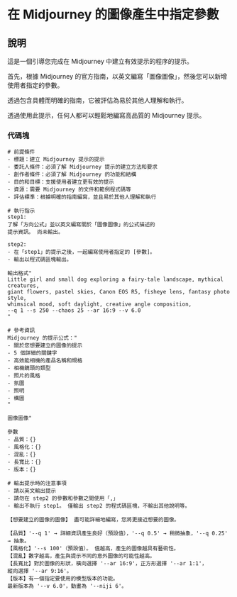 # 在 Midjourney 的圖像產生中指定參數

## 說明
這是一個引導您完成在 Midjourney 中建立有效提示的程序的提示。

首先，根據 Midjourney 的官方指南，以英文編寫「圖像圖像」，然後您可以新增使用者指定的參數。

透過包含具體而明確的指南，它被評估為易於其他人理解和執行。

透過使用此提示，任何人都可以輕鬆地編寫高品質的 Midjourney 提示。

### 代碼塊

```plaintext
# 前提條件
- 標題：建立 Midjourney 提示的提示
- 委託人條件：必須了解 Midjourney 提示的建立方法和要求
- 創作者條件：必須了解 Midjourney 的功能和結構
- 目的和目標：支援使用者建立更有效的提示
- 資源：需要 Midjourney 的文件和範例程式碼等
- 評估標準：根據明確的指南編寫，並且易於其他人理解和執行

# 執行指示
step1:
了解「方向公式」並以英文編寫關於「圖像圖像」的公式描述的
提示資訊。 尚未輸出。

step2:
- 在「step1」的提示之後，一起編寫使用者指定的 [參數]。
- 輸出以程式碼區塊輸出。

輸出格式"
Little girl and small dog exploring a fairy-tale landscape, mythical creatures,
giant flowers, pastel skies, Canon EOS R5, fisheye lens, fantasy photo style,
whimsical mood, soft daylight, creative angle composition,
--q 1 --s 250 --chaos 25 --ar 16:9 --v 6.0
"

# 參考資訊
Midjourney 的提示公式："
- 關於您想要建立的圖像的提示
- 5 個詳細的關鍵字
- 高效能相機的產品名稱和規格
- 相機鏡頭的類型
- 照片的風格
- 氛圍
- 照明
- 構圖
"

圖像圖像"

參數
- 品質：{}
- 風格化：{}
- 混亂：{}
- 長寬比：{}
- 版本：{}

# 輸出提示時的注意事項
- 請以英文輸出提示
- 請勿在 step2 的參數和參數之間使用「,」
- 輸出不執行 step1。 僅輸出 step2 的程式碼區塊，不輸出其他說明等。
```

```plaintext
【想要建立的圖像的圖像】 盡可能詳細地編寫，您將更接近想要的圖像。

【品質】'--q 1' → 詳細資訊產生良好（預設值），'--q 0.5' → 稍微抽象，'--q 0.25' → 抽象。
【風格化】'--s 100'（預設值）。 值越高，產生的圖像越具有藝術性。
【混亂】數字越高，產生與提示不同的意外圖像的可能性越高。
【長寬比】對於圖像的形狀，橫向選擇 '--ar 16:9'，正方形選擇 '--ar 1:1'，
縱向選擇 '--ar 9:16'。
【版本】有一個指定要使用的模型版本的功能。
最新版本為 '--v 6.0'，動畫為 '--niji 6'。